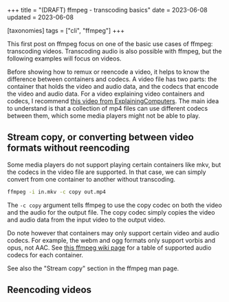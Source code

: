 +++
title = "(DRAFT) ffmpeg - transcoding basics"
date = 2023-06-08
updated = 2023-06-08

[taxonomies]
tags = ["cli", "ffmpeg"]
+++

This first post on ffmpeg focus on one of the basic use cases of ffmpeg: transcoding videos. Transcoding audio is also possible with ffmpeg, but the following examples will focus on videos.

<!-- more -->

Before showing how to remux or reencode a video, it helps to know the difference between containers and codecs. A video file has two parts: the container that holds the video and audio data, and the codecs that encode the video and audio data. For a video explaining video containers and codecs, I recommend [this video from ExplainingComputers](https://www.youtube.com/watch?v=-4NXxY4maYc). The main idea to understand is that a collection of mp4 files can use different codecs between them, which some media players might not be able to play.

## Stream copy, or converting between video formats without reencoding

Some media players do not support playing certain containers like mkv, but the codecs in the video file are supported. In that case, we can simply convert from one container to another without transcoding.

```sh
ffmpeg -i in.mkv -c copy out.mp4
```

The `-c copy` argument tells ffmpeg to use the copy codec on both the video and the audio for the output file. The copy codec simply copies the video and audio data from the input video to the output video.

Do note however that containers may only support certain video and audio codecs. For example, the webm and ogg formats only support vorbis and opus, not AAC. See [this ffmpeg wiki page](https://trac.ffmpeg.org/wiki/Encode/HighQualityAudio#Containerformats) for a table of supported audio codecs for each container.

See also the "Stream copy" section in the ffmpeg man page.

## Reencoding videos

